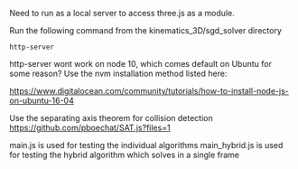 Need to run as a local server to access three.js as a module.

Run the following command from the kinematics_3D/sgd_solver directory
```
http-server
```

http-server wont work on node 10, which comes default on Ubuntu for some reason? Use the nvm installation method listed here:

https://www.digitalocean.com/community/tutorials/how-to-install-node-js-on-ubuntu-16-04


Use the separating axis theorem for collision detection
https://github.com/pboechat/SAT.js?files=1

main.js is used for testing the individual algorithms
main_hybrid.js is used for testing the hybrid algorithm which solves in a single frame

